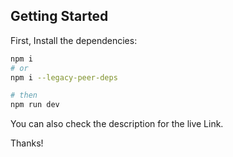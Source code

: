 ## Getting Started

First, Install the dependencies:

```bash
npm i 
# or 
npm i --legacy-peer-deps

# then
npm run dev
```

You can also check the description for the live Link.

Thanks!